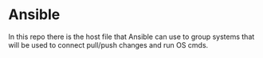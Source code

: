 # Ansible
In this repo there is the host file that Ansible can use to group systems that will be used to connect pull/push changes and run OS cmds.
